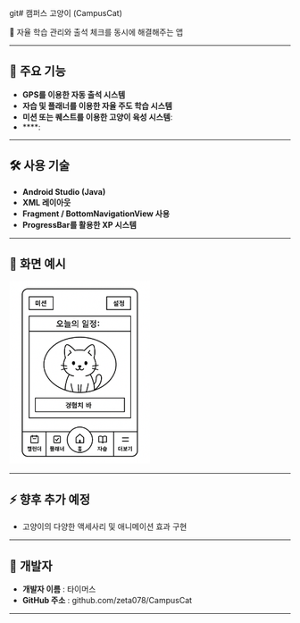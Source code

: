 git# 캠퍼스 고양이 (CampusCat)

🐾 자율 학습 관리와 출석 체크를 동시에 해결해주는 앱

---

## 📱 주요 기능

- **GPS를 이용한 자동 출석 시스템​**
- **자습 및 플래너를 이용한 자율 주도 학습 시스템** 
- **미션 또는 퀘스트를 이용한 고양이 육성 시스템​**: 
- ****: 

---

## 🛠️ 사용 기술

- **Android Studio (Java)**
- **XML 레이아웃**
- **Fragment / BottomNavigationView 사용**
- **ProgressBar를 활용한 XP 시스템**
---

## 📸 화면 예시
<img src="images/Campuscat.png" alt="홈화면" width="50%">



---

## ⚡ 향후 추가 예정

- 고양이의 다양한 액세사리 및 애니메이션 효과 구현
  
---

## 👤 개발자

- **개발자 이름** : 타이머스
- **GitHub 주소** : github.com/zeta078/CampusCat

---

